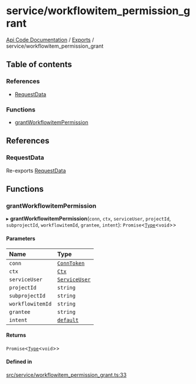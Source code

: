 # service/workflowitem\_permission\_grant
 
[Api Code Documentation](../README.md) / [Exports](../modules.md) / service/workflowitem\_permission\_grant

## Table of contents

### References

- [RequestData](service_workflowitem_permission_grant.md#requestdata)

### Functions

- [grantWorkflowitemPermission](service_workflowitem_permission_grant.md#grantworkflowitempermission)

## References

### RequestData

Re-exports [RequestData](../interfaces/service_domain_workflow_project_create.RequestData.md)

## Functions

### grantWorkflowitemPermission

▸ **grantWorkflowitemPermission**(`conn`, `ctx`, `serviceUser`, `projectId`, `subprojectId`, `workflowitemId`, `grantee`, `intent`): `Promise`\<[`Type`](result.md#type)\<`void`\>\>

#### Parameters

| Name | Type |
| :------ | :------ |
| `conn` | [`ConnToken`](service_conn.md#conntoken) |
| `ctx` | [`Ctx`](../interfaces/lib_ctx.Ctx.md) |
| `serviceUser` | [`ServiceUser`](../interfaces/service_domain_organization_service_user.ServiceUser.md) |
| `projectId` | `string` |
| `subprojectId` | `string` |
| `workflowitemId` | `string` |
| `grantee` | `string` |
| `intent` | [`default`](authz_intents.md#default) |

#### Returns

`Promise`\<[`Type`](result.md#type)\<`void`\>\>

#### Defined in

[src/service/workflowitem_permission_grant.ts:33](https://github.com/openkfw/TruBudget/blob/90402cb/api/src/service/workflowitem_permission_grant.ts#L33)
